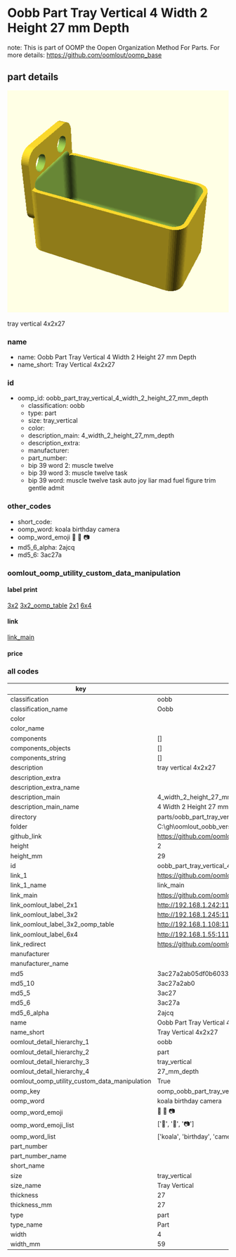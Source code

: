 # Oobb Part Tray Vertical 4 Width 2 Height 27 mm Depth  

note: This is part of OOMP the Oopen Organization Method For Parts. For more details: https://github.com/oomlout/oomp_base

##  part details
  

[![](3dpr.png)](3dpr.png)

tray vertical 4x2x27



### name
* name: Oobb Part Tray Vertical 4 Width 2 Height 27 mm Depth
* name_short: Tray Vertical 4x2x27 
### id
* oomp_id: oobb_part_tray_vertical_4_width_2_height_27_mm_depth
  * classification: oobb
  * type: part
  * size: tray_vertical
  * color: 
  * description_main: 4_width_2_height_27_mm_depth
  * description_extra: 
  * manufacturer: 
  * part_number: 
  * bip 39 word 2: muscle twelve
  * bip 39 word 3: muscle twelve task
  * bip 39 word: muscle twelve task auto joy liar mad fuel figure trim gentle admit

### other_codes
* short_code: 
* oomp_word: koala birthday camera
* oomp_word_emoji :koala: :birthday: :camera:
* md5_6_alpha: 2ajcq
* md5_6: 3ac27a






### oomlout_oomp_utility_custom_data_manipulation
#### label print
[3x2](http://192.168.1.245:1112/?label=oomp%202ajcq)
[3x2_oomp_table](http://192.168.1.108:1112/?label=oomp%202ajcq)
[2x1](http://192.168.1.242:1112/?label=oomp%202ajcq)
[6x4](http://192.168.1.55:1112/?label=oomp%202ajcq)    

#### link

[link_main](https://github.com/oomlout/oomlout_oobb_version_4_generated_parts/tree/main/navigation_oomp/oobb/part/tray_vertical/4_width_2_height_27_mm_depth/part)                              

#### price







### all codes 
| key | value |  
| --- | --- |  
| classification | oobb |  
| classification_name | Oobb |  
| color |  |  
| color_name |  |  
| components | [] |  
| components_objects | [] |  
| components_string | [] |  
| description | tray vertical 4x2x27 |  
| description_extra |  |  
| description_extra_name |  |  
| description_main | 4_width_2_height_27_mm_depth |  
| description_main_name | 4 Width 2 Height 27 mm Depth |  
| directory | parts/oobb_part_tray_vertical_4_width_2_height_27_mm_depth |  
| folder | C:\gh\oomlout_oobb_version_4_generated_parts\parts\oobb_part_tray_vertical_4_width_2_height_27_mm_depth |  
| github_link | https://github.com/oomlout/oomlout_oomp_part_src/tree/main/parts/oobb_part_tray_vertical_4_width_2_height_27_mm_depth |  
| height | 2 |  
| height_mm | 29 |  
| id | oobb_part_tray_vertical_4_width_2_height_27_mm_depth |  
| link_1 | https://github.com/oomlout/oomlout_oobb_version_4_generated_parts/tree/main/navigation_oomp/oobb/part/tray_vertical/4_width_2_height_27_mm_depth/part |  
| link_1_name | link_main |  
| link_main | https://github.com/oomlout/oomlout_oobb_version_4_generated_parts/tree/main/navigation_oomp/oobb/part/tray_vertical/4_width_2_height_27_mm_depth/part |  
| link_oomlout_label_2x1 | http://192.168.1.242:1112/?label=oomp%202ajcq |  
| link_oomlout_label_3x2 | http://192.168.1.245:1112/?label=oomp%202ajcq |  
| link_oomlout_label_3x2_oomp_table | http://192.168.1.108:1112/?label=oomp%202ajcq |  
| link_oomlout_label_6x4 | http://192.168.1.55:1112/?label=oomp%202ajcq |  
| link_redirect | https://github.com/oomlout/oomlout_oobb_version_4_generated_parts/tree/main/parts/oobb_tray_vertical_04_02_27 |  
| manufacturer |  |  
| manufacturer_name |  |  
| md5 | 3ac27a2ab05df0b6033c40f9bc3ac48c |  
| md5_10 | 3ac27a2ab0 |  
| md5_5 | 3ac27 |  
| md5_6 | 3ac27a |  
| md5_6_alpha | 2ajcq |  
| name | Oobb Part Tray Vertical 4 Width 2 Height 27 mm Depth |  
| name_short | Tray Vertical 4x2x27  |  
| oomlout_detail_hierarchy_1 | oobb |  
| oomlout_detail_hierarchy_2 | part |  
| oomlout_detail_hierarchy_3 | tray_vertical |  
| oomlout_detail_hierarchy_4 | 27_mm_depth |  
| oomlout_oomp_utility_custom_data_manipulation | True |  
| oomp_key | oomp_oobb_part_tray_vertical_4_width_2_height_27_mm_depth |  
| oomp_word | koala birthday camera |  
| oomp_word_emoji | :koala: :birthday: :camera: |  
| oomp_word_emoji_list | [':koala:', ':birthday:', ':camera:'] |  
| oomp_word_list | ['koala', 'birthday', 'camera'] |  
| part_number |  |  
| part_number_name |  |  
| short_name |  |  
| size | tray_vertical |  
| size_name | Tray Vertical |  
| thickness | 27 |  
| thickness_mm | 27 |  
| type | part |  
| type_name | Part |  
| width | 4 |  
| width_mm | 59 |  
